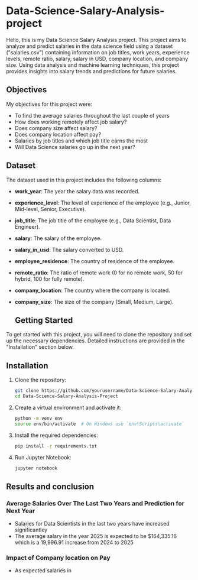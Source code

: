 # Data-Science-Salary-Analysis-project

Hello, this is my Data Science Salary Analysis project. This project aims to analyze and predict salaries in the data science field using a dataset ("salaries.csv") containing information on job titles, work years, experience levels, remote ratio, salary, salary in USD, company location, and company size. Using data analysis and machine learning techniques, this project provides insights into salary trends and predictions for future salaries. 

## Objectives
My objectives for this project were: 
- To find the average salaries throughout the last couple of years
- How does working remotely affect job salary?
- Does company size affect salary?
- Does company location affect pay?
- Salaries by job titles and which job title earns the most
- Will Data Science salaries go up in the next year?

## Dataset

The dataset used in this project includes the following columns:
- **work_year**: The year the salary data was recorded.
- **experience_level**: The level of experience of the employee (e.g., Junior, Mid-level, Senior, Executive).
- **job_title**: The job title of the employee (e.g., Data Scientist, Data Engineer).
- **salary**: The salary of the employee.
- **salary_in_usd**: The salary converted to USD.
- **employee_residence**: The country of residence of the employee.
- **remote_ratio**: The ratio of remote work (0 for no remote work, 50 for hybrid, 100 for fully remote).
- **company_location**: The country where the company is located.
- **company_size**: The size of the company (Small, Medium, Large).

  ## Getting Started

To get started with this project, you will need to clone the repository and set up the necessary dependencies. Detailed instructions are provided in the "Installation" section below.

## Installation

1. Clone the repository:
    ```bash
    git clone https://github.com/yourusername/Data-Science-Salary-Analysis-Project.git
    cd Data-Science-Salary-Analysis-Project
    ```

2. Create a virtual environment and activate it:
    ```bash
    python -m venv env
    source env/bin/activate  # On Windows use `env\Scripts\activate`
    ```

3. Install the required dependencies:
    ```bash
    pip install -r requirements.txt
    ```

4. Run Jupyter Notebook:
    ```bash
    jupyter notebook
    ```

## Results and conclusion

### Average Salaries Over The Last Two Years and Prediction for Next Year
- Salaries for Data Scientists in the last two years have increased significantley
- The average salary in the year 2025 is expected to be $164,335.16 which is a 19,996.91 increase from 2024 to 2025

### Impact of Company location on Pay 
- As expected salaries in 
